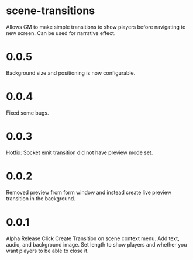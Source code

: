 # scene-transitions
Allows GM to make simple transitions to show players before navigating to new screen. Can be used for narrative effect.

# 0.0.5
Background size and positioning is now configurable.

# 0.0.4
Fixed some bugs.

# 0.0.3
Hotfix: Socket emit transition did not have preview mode set.

# 0.0.2
Removed preview from form window and instead create live preview transition in the background.

# 0.0.1
Alpha Release
Click Create Transition on scene context menu. Add text, audio, and background image. Set length to show players and whether you want players to be able to close it.
